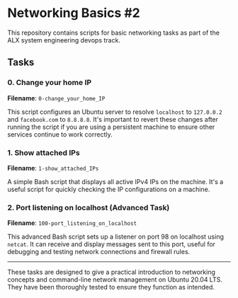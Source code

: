 # Networking Basics #2

This repository contains scripts for basic networking tasks as part of the ALX system engineering devops track.

## Tasks

### 0. Change your home IP

**Filename**: `0-change_your_home_IP`

This script configures an Ubuntu server to resolve `localhost` to `127.0.0.2` and `facebook.com` to `8.8.8.8`. It's important to revert these changes after running the script if you are using a persistent machine to ensure other services continue to work correctly.

### 1. Show attached IPs

**Filename**: `1-show_attached_IPs`

A simple Bash script that displays all active IPv4 IPs on the machine. It's a useful script for quickly checking the IP configurations on a machine.

### 2. Port listening on localhost (Advanced Task)

**Filename**: `100-port_listening_on_localhost`

This advanced Bash script sets up a listener on port 98 on localhost using `netcat`. It can receive and display messages sent to this port, useful for debugging and testing network connections and firewall rules.

---

These tasks are designed to give a practical introduction to networking concepts and command-line network management on Ubuntu 20.04 LTS. They have been thoroughly tested to ensure they function as intended.
